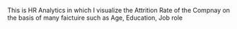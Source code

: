 This is HR Analytics in which I visualize the Attrition Rate of the Compnay on the basis of many faictuire such as Age, Education, Job role

